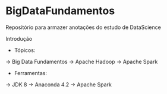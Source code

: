 # BigDataFundamentos
Repositório para armazer anotações do estudo de DataScience

Introdução

* Tópicos: 

-> Big Data Fundamentos 
-> Apache Hadoop
-> Apache Spark


* Ferramentas: 

-> JDK 8
-> Anaconda 4.2
-> Apache Spark